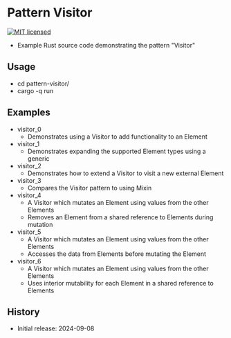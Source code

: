 # Pattern Visitor

[![MIT licensed][mit-badge]][mit-url]

[mit-badge]: https://img.shields.io/badge/license-MIT-blue.svg

[mit-url]: https://github.com/david-wallace-croft/pattern-visitor/blob/main/LICENSE.txt

- Example Rust source code demonstrating the pattern "Visitor"

## Usage

- cd pattern-visitor/
- cargo -q run

## Examples

- visitor_0
  - Demonstrates using a Visitor to add functionality to an Element
- visitor_1
  - Demonstrates expanding the supported Element types using a generic
- visitor_2
  - Demonstrates how to extend a Visitor to visit a new external Element
- visitor_3
  - Compares the Visitor pattern to using Mixin
- visitor_4
  - A Visitor which mutates an Element using values from the other Elements
  - Removes an Element from a shared reference to Elements during mutation
- visitor_5
  - A Visitor which mutates an Element using values from the other Elements
  - Accesses the data from Elements before mutating the Element
- visitor_6
  - A Visitor which mutates an Element using values from the other Elements
  - Uses interior mutability for each Element in a shared reference to Elements

## History

- Initial release: 2024-09-08
